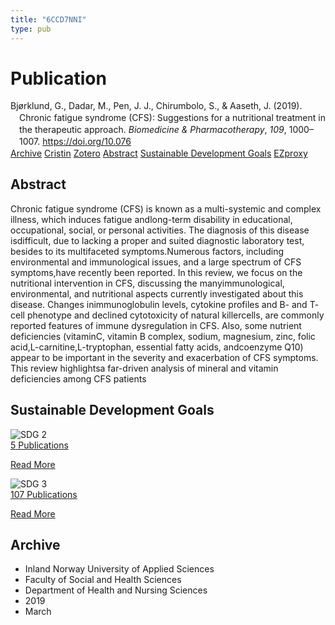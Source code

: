 ```yaml
---
title: "6CCD7NNI"
type: pub
---
```

<h1>Publication</h1>
<article id="csl-bib-container-6CCD7NNI" class="csl-bib-container">
  <div class="csl-bib-body" style="line-height: 1.35; padding-left: 1em; text-indent:-1em;">
  <div class="csl-entry">Bj&#xF8;rklund, G., Dadar, M., Pen, J. J., Chirumbolo, S., &amp; Aaseth, J. (2019). Chronic fatigue syndrome (CFS): Suggestions for a nutritional treatment in the therapeutic approach. <i>Biomedicine &amp; Pharmacotherapy</i>, <i>109</i>, 1000&#x2013;1007. <a href="https://doi.org/10.076">https://doi.org/10.076</a></div>
</div>
  <div class="csl-bib-buttons">
    <a href="#taxonomy-article-6CCD7NNI" class="csl-bib-button">Archive</a>
    <a href="https://app.cristin.no/results/show.jsf?id=1682118" alt="Cristin URL" class="csl-bib-button">Cristin</a>
    <a href="http://zotero.org/groups/5402882/items/6CCD7NNI" alt="Zotero URL" class="csl-bib-button">Zotero</a>
    <a href="#abstract-article-6CCD7NNI" class="csl-bib-button">Abstract</a>
    <a href="#sdg-article-6CCD7NNI" class="csl-bib-button">Sustainable Development Goals</a>
    <a href="http://ezproxy.inn.no/login?url=https://doi.org/10.076" class="csl-bib-button">EZproxy</a>
  </div>
  <div id="csl-bib-meta-container-6CCD7NNI"></div>
</article>
<div id="csl-bib-meta-6CCD7NNI" class="csl-bib-meta">
  <article id="abstract-article-6CCD7NNI" class="abstract-article">
    <h1>Abstract</h1>
    Chronic fatigue syndrome (CFS) is known as a multi-systemic and complex illness, which induces fatigue andlong-term disability in educational, occupational, social, or personal activities. The diagnosis of this disease isdifficult, due to lacking a proper and suited diagnostic laboratory test, besides to its multifaceted symptoms.Numerous factors, including environmental and immunological issues, and a large spectrum of CFS symptoms,have recently been reported. In this review, we focus on the nutritional intervention in CFS, discussing the manyimmunological, environmental, and nutritional aspects currently investigated about this disease. Changes inimmunoglobulin levels, cytokine profiles and B- and T- cell phenotype and declined cytotoxicity of natural killercells, are commonly reported features of immune dysregulation in CFS. Also, some nutrient deficiencies (vitaminC, vitamin B complex, sodium, magnesium, zinc, folic acid,L-carnitine,L-tryptophan, essential fatty acids, andcoenzyme Q10) appear to be important in the severity and exacerbation of CFS symptoms. This review highlightsa far-driven analysis of mineral and vitamin deficiencies among CFS patients
  </article>
  <article id="sdg-article-6CCD7NNI" class="sdg-article">
    <h1>Sustainable Development Goals</h1>
    <div class="sdg-container"><div id="sdg2" class="sdg"> <img src="{{< params subfolder >}}images/sdg/sdg02_en.png" class="image" alt="SDG 2"> <div class="sdg-overlay"> <a href="{{< params subfolder >}}en/archive/?sdg=2#archive" class="sdg-publication-count"><span>5</span> Publications</a> <p><a href="https://sdgs.un.org/goals/goal2" class="sdg-read-more">Read More</a></p> </div> </div> <div id="sdg3" class="sdg"> <img src="{{< params subfolder >}}images/sdg/sdg03_en.png" class="image" alt="SDG 3"> <div class="sdg-overlay"> <a href="{{< params subfolder >}}en/archive/?sdg=3#archive" class="sdg-publication-count"><span>107</span> Publications</a> <p><a href="https://sdgs.un.org/goals/goal3" class="sdg-read-more">Read More</a></p> </div> </div></div>
  </article>
  <article id="taxonomy-article-6CCD7NNI" class="taxonomy-article">
    <h1>Archive</h1>
    <ul>
      <li>Inland Norway University of Applied Sciences</li>
      <li>Faculty of Social and Health Sciences</li>
      <li>Department of Health and Nursing Sciences</li>
      <li>2019</li>
      <li>March</li>
    </ul>
  </article>
</div>
